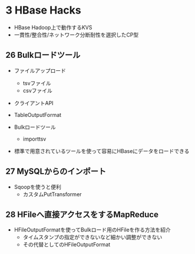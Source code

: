 # 3 HBase Hacks

- HBase Hadoop上で動作するKVS
- 一貫性/整合性/ネットワーク分断耐性を選択したCP型

## 26 Bulkロードツール

- ファイルアップロード
    - tsvファイル
    - csvファイル
- クライアントAPI
- TableOutputFormat
- Bulkロードツール
    - importtsv

- 標準で用意されているツールを使って容易にHBaseにデータをロードできる

## 27 MySQLからのインポート

- Sqoopを使うと便利
    - カスタムPutTransformer

## 28 HFileへ直接アクセスをするMapReduce

- HFileOutputFormatを使ってBulkロード用のHFileを作る方法を紹介
    - タイムスタンプの指定ができないなど細かい調整ができない
    - その代替としてのHFileOutputFormat
